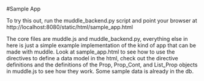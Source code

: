 #Sample App

To try this out, run the muddle_backend.py script and point your browser at http://localhost:8080/static/html/sample_app.html

The core files are muddle.js and muddle_backend.py, everything else in here is just a simple example implementation of the kind of app that can be made with muddle. Look at sample_app.html to see how to use the directives to define a data model in the html, check out the directive definitions and the definitions of the Prop, Prop_Cont, and List_Prop objects in muddle.js to see how they work. Some sample data is already in the db.
